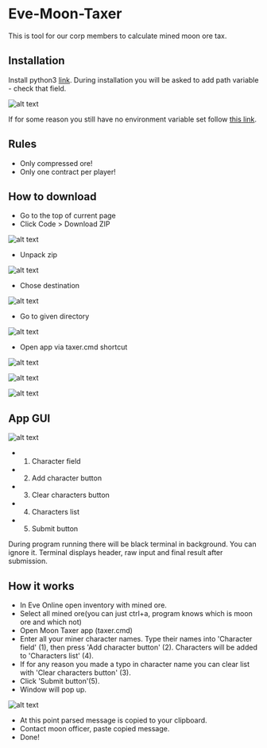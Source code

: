 # Eve-Moon-Taxer
This is tool for our corp members to calculate mined moon ore tax.

## Installation
Install python3 [link](https://www.python.org/downloads/). During installation you will be asked to add path variable - check that field.

![alt text](docs/py_install_var.png "python env variable")

If for some reason you still have no environment variable set follow [this link](docs/PythonEnvVar.md).

## Rules
- Only compressed ore!
- Only one contract per player!

## How to download
- Go to the top of current page
- Click Code > Download ZIP

![alt text](docs/download.png)

- Unpack zip

![alt text](docs/extract.png)

- Chose destination

![alt text](docs/extract_dest.png)

- Go to given directory

![alt text](docs/taxer%20open.png)

- Open app via taxer.cmd shortcut

![alt text](docs/more%20info.png)

![alt text](docs/run.png)

![alt text](docs/running%20app.png)

## App GUI

![alt text](docs/app%20instructions.png)

- 1. Character field
- 2. Add character button
- 3. Clear characters button
- 4. Characters list
- 5. Submit button

During program running there will be black terminal in background. You can ignore it. Terminal displays header, raw input and final result after submission.

## How it works
- In Eve Online open inventory with mined ore.
- Select all mined ore(you can just ctrl+a, program knows which is moon ore and which not)
- Open Moon Taxer app (taxer.cmd)
- Enter all your miner character names. Type their names into 'Character field' (1), then press 'Add character button' (2). Characters will be added to 'Characters list' (4).
- If for any reason you made a typo in character name you can clear list with 'Clear characters button' (3).
- Click 'Submit button'(5).
- Window will pop up.

![alt text](docs/success%20message.png)

- At this point parsed message is copied to your clipboard.
- Contact moon officer, paste copied message.
- Done!